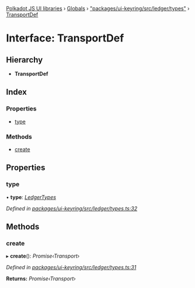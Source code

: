 [Polkadot JS UI libraries](../README.md) › [Globals](../globals.md) › ["packages/ui-keyring/src/ledger/types"](../modules/_packages_ui_keyring_src_ledger_types_.md) › [TransportDef](_packages_ui_keyring_src_ledger_types_.transportdef.md)

# Interface: TransportDef

## Hierarchy

* **TransportDef**

## Index

### Properties

* [type](_packages_ui_keyring_src_ledger_types_.transportdef.md#type)

### Methods

* [create](_packages_ui_keyring_src_ledger_types_.transportdef.md#create)

## Properties

###  type

• **type**: *[LedgerTypes](../modules/_packages_ui_keyring_src_ledger_types_.md#ledgertypes)*

*Defined in [packages/ui-keyring/src/ledger/types.ts:32](https://github.com/polkadot-js/ui/blob/db6948d6/packages/ui-keyring/src/ledger/types.ts#L32)*

## Methods

###  create

▸ **create**(): *Promise‹Transport›*

*Defined in [packages/ui-keyring/src/ledger/types.ts:31](https://github.com/polkadot-js/ui/blob/db6948d6/packages/ui-keyring/src/ledger/types.ts#L31)*

**Returns:** *Promise‹Transport›*
